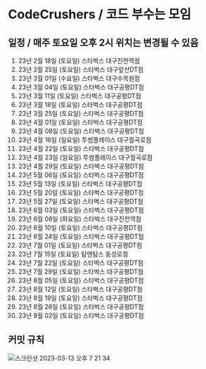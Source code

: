 # CodeCrushers / 코드 부수는 모임
## 일정 / 매주 토요일 오후 2시 위치는 변경될 수 있음

 1. 23년 2월 18일 (토요일) 스타벅스 대구진천역점
 2. 23년 2월 25일 (토요일) 스타벅스 대구앞산DT점
 3. 23년 3월 01일 (수요일) 스타벅스 대구수목원점
 4. 23년 3월 04일 (토요일) 스타벅스 대구공평DT점
 5. 23년 3월 11일 (토요일) 스타벅스 대구공평DT점
 6. 23년 3월 18일 (토요일) 스타벅스 대구공평DT점
 7. 23년 3월 25일 (토요일) 스타벅스 대구공평DT점
 8. 23년 4월 01일 (토요일) 스타벅스 대구공평DT점
 9. 23년 4월 08일 (토요일) 스타벅스 대구공평DT점
10. 23년 4월 16일 (일요일) 투썸플레이스 대구월곡로점
11. 23년 4월 22일 (토요일) 스타벅스 대구공평DT점
12. 23년 4월 23일 (일요일) 투썸플레이스 대구월곡로점
13. 23년 4월 29일 (토요일) 스타벅스 대구공평DT점
14. 23년 5월 06일 (토요일) 스타벅스 대구공평DT점
15. 23년 5월 13일 (토요일) 스타벅스 대구공평DT점
16. 23년 5월 20일 (토요일) 스타벅스 대구공평DT점
17. 23년 5월 27일 (토요일) 스타벅스 대구공평DT점
18. 23년 6월 03일 (토요일) 스타벅스 대구공평DT점
19. 23년 6월 06일 (화요일) 스타벅스 대구진천역점
20. 23년 6월 10일 (토요일) 스타벅스 대구공평DT점
21. 23년 6월 24일 (토요일) 스타벅스 대구공평DT점
22. 23년 7월 01일 (토요일) 스타벅스 대구공평DT점
23. 23년 7월 15일 (토요일) 탐앤탐스 동성로점
24. 23년 7월 22일 (토요일) 스타벅스 대구공평DT점
25. 23년 7월 29일 (토요일) 스타벅스 대구공평DT점
26. 23년 8월 05일 (토요일) 스타벅스 대구공평DT점
27. 23년 8월 12일 (토요일) 스타벅스 대구공평DT점
28. 23년 8월 19일 (토요일) 스타벅스 대구공평DT점
29. 23년 8월 26일 (토요일) 스타벅스 대구공평DT점
30. 23년 9월 02일 (토요일) 스타벅스 대구공평DT점

## 커밋 규칙
![스크린샷 2023-03-13 오후 7 21 34](https://github.com/castle6116/CodeCrushers/assets/46862400/90eebf8d-b289-4d6f-9703-87bad344209c)
